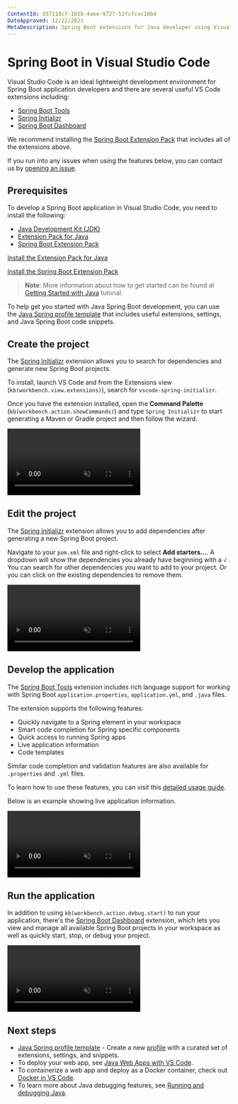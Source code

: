 ```yaml
---
ContentId: d37118cf-1b5b-4aee-9727-52fcfcac16bd
DateApproved: 12/22/2021
MetaDescription: Spring Boot extensions for Java developer using Visual Studio Code editor.
---
```

# Spring Boot in Visual Studio Code

Visual Studio Code is an ideal lightweight development environment for Spring Boot application developers and there are several useful VS Code extensions including:

* [Spring Boot Tools](https://marketplace.visualstudio.com/items?itemName=vmware.vscode-spring-boot)
* [Spring Initializr](https://marketplace.visualstudio.com/items?itemName=vscjava.vscode-spring-initializr)
* [Spring Boot Dashboard](https://marketplace.visualstudio.com/items?itemName=vscjava.vscode-spring-boot-dashboard)

We recommend installing the [Spring Boot Extension Pack](https://marketplace.visualstudio.com/items?itemName=vmware.vscode-boot-dev-pack) that includes all of the extensions above.

If you run into any issues when using the features below, you can contact us by [opening an issue](https://github.com/microsoft/vscode-java-pack/issues).

## Prerequisites

To develop a Spring Boot application in Visual Studio Code, you need to install the following:

* [Java Development Kit (JDK)](https://www.microsoft.com/openjdk)
* [Extension Pack for Java](https://marketplace.visualstudio.com/items?itemName=vscjava.vscode-java-pack)
* [Spring Boot Extension Pack](https://marketplace.visualstudio.com/items?itemName=vmware.vscode-boot-dev-pack)

<a class="install-extension-btn" href="vscode:extension/vscjava.vscode-java-pack">Install the Extension Pack for Java</a>

<a class="install-extension-btn" href="vscode:extension/vmware.vscode-boot-dev-pack">Install the Spring Boot Extension Pack</a>

>**Note**: More information about how to get started can be found at [Getting Started with Java](/docs/java/java-tutorial.md) tutorial.

To help get you started with Java Spring Boot development, you can use the [Java Spring profile template](/docs/configure/profiles.md#java-spring-profile-template) that includes useful extensions, settings, and Java Spring Boot code snippets.

## Create the project

The [Spring Initializr](https://marketplace.visualstudio.com/items?itemName=vscjava.vscode-spring-initializr) extension allows you to search for dependencies and generate new Spring Boot projects.

To install, launch VS Code and from the Extensions view (`kb(workbench.view.extensions)`), search for `vscode-spring-initializr`.

Once you have the extension installed, open the **Command Palette** (`kb(workbench.action.showCommands)`) and type `Spring Initializr` to start generating a Maven or Gradle project and then follow the wizard.

<video src="images/java-spring-boot/spring-initializr.mp4" autoplay loop muted playsinline controls video="Create the project">
</video>

## Edit the project

The [Spring Initializr](https://marketplace.visualstudio.com/items?itemName=vscjava.vscode-spring-initializr) extension allows you to add dependencies after generating a new Spring Boot project.

Navigate to your `pom.xml` file and right-click to select **Add starters...**. A dropdown will show the dependencies you already have beginning with a `√` . You can search for other dependencies you want to add to your project. Or you can click on the existing dependencies to remove them.

<video src="images/java-spring-boot/spring-initializr-add-starters.mp4" autoplay loop muted playsinline controls title="Edit the project">
</video>

## Develop the application

The [Spring Boot Tools](https://marketplace.visualstudio.com/items?itemName=vmware.vscode-spring-boot) extension includes rich language support for working with Spring Boot `application.properties`, `application.yml`, and `.java` files.

The extension supports the following features:

* Quickly navigate to a Spring element in your workspace
* Smart code completion for Spring specific components
* Quick access to running Spring apps
* Live application information
* Code templates

Similar code completion and validation features are also available for `.properties` and `.yml` files.

To learn how to use these features, you can visit this [detailed usage guide](https://github.com/spring-projects/sts4/tree/main/vscode-extensions/vscode-spring-boot#usage).

Below is an example showing live application information.

<video src="images/java-spring-boot/spring-live-info.mp4" autoplay loop muted playsinline controls title="Live application information and metrics">
</video>

## Run the application

In addition to using `kb(workbench.action.debug.start)` to run your application, there's the [Spring Boot Dashboard](https://marketplace.visualstudio.com/items?itemName=vscjava.vscode-spring-boot-dashboard) extension, which lets you view and manage all available Spring Boot projects in your workspace as well as quickly start, stop, or debug your project.

<video src="images/java-spring-boot/spring-dashboard.mp4" autoplay loop muted playsinline controls title="Run the Spring Boot application from Spring Boot dashboard">
</video>

## Next steps

* [Java Spring profile template](/docs/configure/profiles.md#java-spring-profile-template) - Create a new [profile](/docs/configure/profiles) with a curated set of extensions, settings, and snippets.
* To deploy your web app, see [Java Web Apps with VS Code](/docs/java/java-webapp.md).
* To containerize a web app and deploy as a Docker container, check out [Docker in VS Code](/docs/containers/overview.md).
* To learn more about Java debugging features, see [Running and debugging Java](/docs/java/java-debugging.md).
